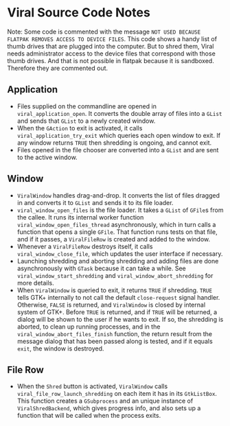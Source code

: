 # Viral Source Code Notes

Note: Some code is commented with the message `NOT USED BECAUSE FLATPAK REMOVES ACCESS TO DEVICE FILES`. This code shows a handy list of thumb drives that are plugged into the computer. But to shred them, Viral needs administrator access to the device files that correspond with those thumb drives. And that is not possible in flatpak because it is sandboxed. Therefore they are commented out.

## Application
 - Files supplied on the commandline are opened in `viral_application_open`. It converts the double array of files into a `GList` and sends that `GList` to a newly created window.
 - When the `GAction` to exit is activated, it calls `viral_application_try_exit` which queries each open window to exit. If any window returns `TRUE` then shredding is ongoing, and cannot exit.
 - Files opened in the file chooser are converted into a `GList` and are sent to the active window.

## Window
 - `ViralWindow` handles drag-and-drop. It converts the list of files dragged in and converts it to `GList` and sends it to its file loader.
 - `viral_window_open_files` is the file loader. It takes a `GList` of `GFile`s from the callee. It runs its internal worker function `viral_window_open_files_thread` asynchronously, which in turn calls a function that opens a single `GFile`. That function runs tests on that file, and if it passes, a `ViralFileRow` is created and added to the window.
 - Whenever a `ViralFileRow` destroys itself, it calls `viral_window_close_file`, which updates the user interface if necessary.
 - Launching shredding and aborting shredding and adding files are done asynchronously with `GTask` because it can take a while. See `viral_window_start_shredding` and `viral_window_abort_shredding` for more details.
 - When `ViralWindow` is queried to exit, it returns `TRUE` if shredding. `TRUE` tells GTK+ internally to not call the default `close-request` signal handler. Otherwise, `FALSE` is returned, and `ViralWindow` is closed by internal system of GTK+. Before `TRUE` is returned, and if `TRUE` will be returned, a dialog will be shown to the user if he wants to exit. If so, the shredding is aborted, to clean up running processes, and in the `viral_window_abort_files_finish` function, the return result from the message dialog that has been passed along is tested, and if it equals `exit`, the window is destroyed.

## File Row
 - When the `Shred` button is activated, `ViralWindow` calls `viral_file_row_launch_shredding` on each item it has in its `GtkListBox`. This function creates a `GSubprocess` and an unique instance of `ViralShredBackend`, which gives progress info, and also sets up a function that will be called when the process exits.

